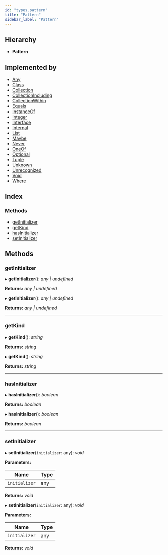 ```yaml
---
id: "types.pattern"
title: "Pattern"
sidebar_label: "Pattern"
---
```


## Hierarchy

* **Pattern**

## Implemented by

* [Any](../classes/any.md)
* [Class](../classes/class.md)
* [Collection](../classes/collection.md)
* [CollectionIncluding](../classes/collectionincluding.md)
* [CollectionWithin](../classes/collectionwithin.md)
* [Equals](../classes/equals.md)
* [InstanceOf](../classes/instanceof.md)
* [Integer](../classes/integer.md)
* [Interface](../classes/interface.md)
* [Internal](../classes/internal.md)
* [List](../classes/list.md)
* [Maybe](../classes/maybe.md)
* [Never](../classes/never.md)
* [OneOf](../classes/oneof.md)
* [Optional](../classes/optional.md)
* [Tuple](../classes/tuple.md)
* [Unknown](../classes/unknown.md)
* [Unrecognized](../classes/unrecognized.md)
* [Void](../classes/void.md)
* [Where](../classes/where.md)

## Index

### Methods

* [getInitializer](types.pattern.md#getinitializer)
* [getKind](types.pattern.md#getkind)
* [hasInitializer](types.pattern.md#hasinitializer)
* [setInitializer](types.pattern.md#setinitializer)

## Methods

###  getInitializer

▸ **getInitializer**(): *any | undefined*

**Returns:** *any | undefined*

▸ **getInitializer**(): *any | undefined*

**Returns:** *any | undefined*

___

###  getKind

▸ **getKind**(): *string*

**Returns:** *string*

▸ **getKind**(): *string*

**Returns:** *string*

___

###  hasInitializer

▸ **hasInitializer**(): *boolean*

**Returns:** *boolean*

▸ **hasInitializer**(): *boolean*

**Returns:** *boolean*

___

###  setInitializer

▸ **setInitializer**(`initializer`: any): *void*

**Parameters:**

Name | Type |
------ | ------ |
`initializer` | any |

**Returns:** *void*

▸ **setInitializer**(`initializer`: any): *void*

**Parameters:**

Name | Type |
------ | ------ |
`initializer` | any |

**Returns:** *void*
